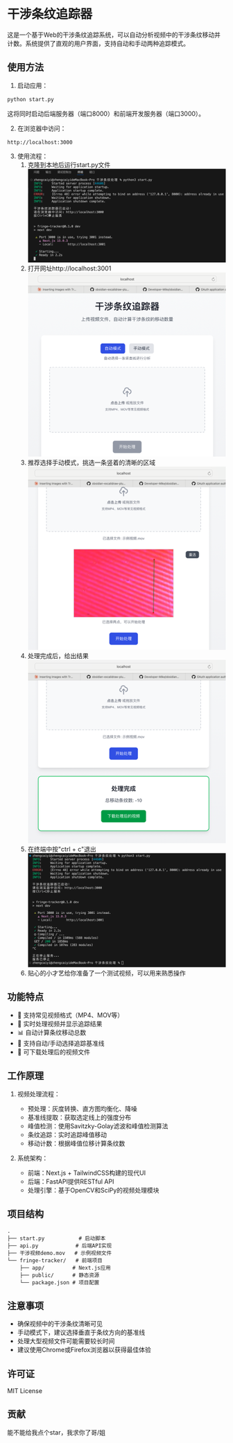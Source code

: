 # 干涉条纹追踪器

这是一个基于Web的干涉条纹追踪系统，可以自动分析视频中的干涉条纹移动并计数。系统提供了直观的用户界面，支持自动和手动两种追踪模式。

## 使用方法

1. 启动应用：
```bash
python start.py
```
这将同时启动后端服务器（端口8000）和前端开发服务器（端口3000）。

2. 在浏览器中访问：
```
http://localhost:3000
```

3. 使用流程：
   1. 克隆到本地后运行start.py文件
      ![](fig/项目启动.png)
   2. 打开网址http://localhost:3001
      ![](fig/网页样式.png)
   3. 推荐选择手动模式，挑选一条竖着的清晰的区域
      ![](fig/手动选线.png)
   4. 处理完成后，给出结果
      ![](fig/处理结果.png)
   5. 在终端中按"ctrl + c"退出
      ![](fig/项目关闭.png)
   6. 贴心的小才艺给你准备了一个测试视频，可以用来熟悉操作


## 功能特点

- 🎥 支持常见视频格式（MP4、MOV等）
- 🔄 实时处理视频并显示追踪结果
- 📊 自动计算条纹移动总数
- 🎯 支持自动/手动选择追踪基准线
- 💾 可下载处理后的视频文件

## 工作原理

1. 视频处理流程：
   - 预处理：灰度转换、直方图均衡化、降噪
   - 基准线提取：获取选定线上的强度分布
   - 峰值检测：使用Savitzky-Golay滤波和峰值检测算法
   - 条纹追踪：实时追踪峰值移动
   - 移动计数：根据峰值位移计算条纹数

2. 系统架构：
   - 前端：Next.js + TailwindCSS构建的现代UI
   - 后端：FastAPI提供RESTful API
   - 处理引擎：基于OpenCV和SciPy的视频处理模块

## 项目结构

```
.
├── start.py           # 启动脚本
├── api.py            # 后端API实现
├── 干涉视频demo.mov   # 示例视频文件
└── fringe-tracker/   # 前端项目
    ├── app/         # Next.js应用
    ├── public/      # 静态资源
    └── package.json # 项目配置
```

## 注意事项

- 确保视频中的干涉条纹清晰可见
- 手动模式下，建议选择垂直于条纹方向的基准线
- 处理大型视频文件可能需要较长时间
- 建议使用Chrome或Firefox浏览器以获得最佳体验

## 许可证

MIT License

## 贡献

能不能给我点个star，我求你了哥/姐
